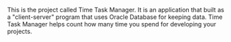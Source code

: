 This is the project called Time Task Manager.
It is an application that built as a "client-server" program that uses 
Oracle Database for keeping data.
Time Task Manager helps count how many time you spend for developing your
projects.
